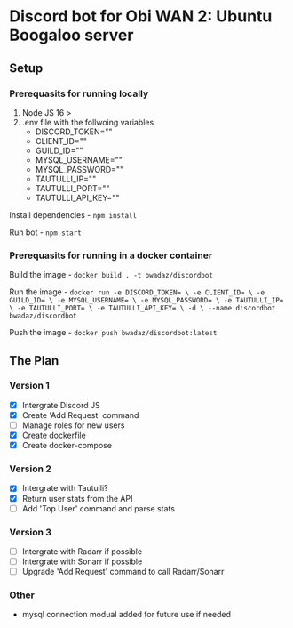 # Discord bot for Obi WAN 2: Ubuntu Boogaloo server

## Setup

### Prerequasits for running locally

1. Node JS 16 >
2. .env file with the follwoing variables
    - DISCORD_TOKEN=""
    - CLIENT_ID=""
    - GUILD_ID=""
    - MYSQL_USERNAME=""
    - MYSQL_PASSWORD=""
    - TAUTULLI_IP=""
    - TAUTULLI_PORT=""
    - TAUTULLI_API_KEY=""

Install dependencies - `npm install`

Run bot - `npm start`

### Prerequasits for running in a docker container

Build the image - `docker build . -t bwadaz/discordbot`

Run the image - ```docker run -e DISCORD_TOKEN= \
                -e CLIENT_ID= \
                -e GUILD_ID= \
                -e MYSQL_USERNAME= \
                -e MYSQL_PASSWORD= \
                -e TAUTULLI_IP= \
                -e TAUTULLI_PORT= \
                -e TAUTULLI_API_KEY= \
                -d \
                --name discordbot bwadaz/discordbot```

Push the image - `docker push bwadaz/discordbot:latest`

## The Plan

### Version 1

- [x] Intergrate Discord JS
- [x] Create 'Add Request' command
- [ ] Manage roles for new users
- [x] Create dockerfile
- [x] Create docker-compose

### Version 2

- [x] Intergrate with Tautulli?
- [x] Return user stats from the API
- [ ] Add 'Top User' command and parse stats

### Version 3

- [ ] Intergrate with Radarr if possible
- [ ] Intergrate with Sonarr if possible
- [ ] Upgrade 'Add Request' command to call Radarr/Sonarr

### Other

- mysql connection modual added for future use if needed
